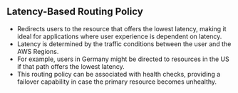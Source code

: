 ## Latency-Based Routing Policy

- Redirects users to the resource that offers the lowest latency, making it ideal for applications where user experience is dependent on latency.
- Latency is determined by the traffic conditions between the user and the AWS Regions.
- For example, users in Germany might be directed to resources in the US if that path offers the lowest latency.
- This routing policy can be associated with health checks, providing a failover capability in case the primary resource becomes unhealthy.